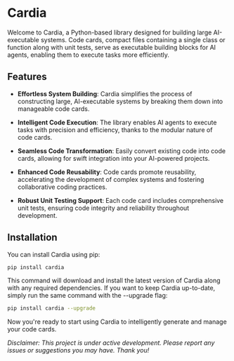 # Cardia

Welcome to Cardia, a Python-based library designed for building large AI-executable systems. Code cards, compact files containing a single class or function along with unit tests, serve as executable building blocks for AI agents, enabling them to execute tasks more efficiently.

## Features

- **Effortless System Building**: Cardia simplifies the process of constructing large, AI-executable systems by breaking them down into manageable code cards.

- **Intelligent Code Execution**: The library enables AI agents to execute tasks with precision and efficiency, thanks to the modular nature of code cards.

- **Seamless Code Transformation**: Easily convert existing code into code cards, allowing for swift integration into your AI-powered projects.

- **Enhanced Code Reusability**: Code cards promote reusability, accelerating the development of complex systems and fostering collaborative coding practices.

- **Robust Unit Testing Support**: Each code card includes comprehensive unit tests, ensuring code integrity and reliability throughout development.

## Installation

You can install Cardia using pip:

```bash
pip install cardia
```

This command will download and install the latest version of Cardia along with any required dependencies. If you want to keep Cardia up-to-date, simply run the same command with the --upgrade flag:

```bash
pip install cardia --upgrade
```

Now you're ready to start using Cardia to intelligently generate and manage your code cards.

*Disclaimer: This project is under active development. Please report any issues or suggestions you may have. Thank you!*